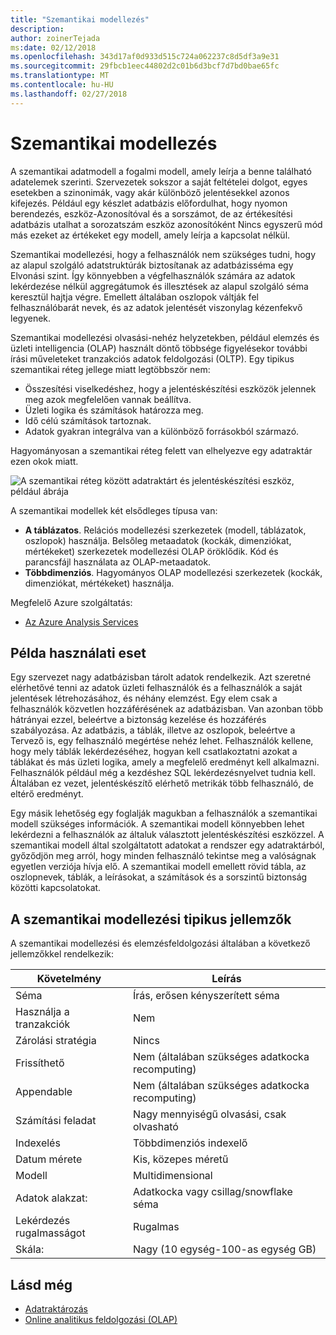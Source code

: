 ```yaml
---
title: "Szemantikai modellezés"
description: 
author: zoinerTejada
ms:date: 02/12/2018
ms.openlocfilehash: 343d17af0d933d515c724a062237c8d5df3a9e31
ms.sourcegitcommit: 29fbcb1eec44802d2c01b6d3bcf7d7bd0bae65fc
ms.translationtype: MT
ms.contentlocale: hu-HU
ms.lasthandoff: 02/27/2018
---
```

# <a name="semantic-modeling"></a>Szemantikai modellezés

A szemantikai adatmodell a fogalmi modell, amely leírja a benne található adatelemek szerinti. Szervezetek sokszor a saját feltételei dolgot, egyes esetekben a szinonimák, vagy akár különböző jelentésekkel azonos kifejezés. Például egy készlet adatbázis előfordulhat, hogy nyomon berendezés, eszköz-Azonosítóval és a sorszámot, de az értékesítési adatbázis utalhat a sorozatszám eszköz azonosítóként Nincs egyszerű mód más ezeket az értékeket egy modell, amely leírja a kapcsolat nélkül. 

Szemantikai modellezési, hogy a felhasználók nem szükséges tudni, hogy az alapul szolgáló adatstruktúrák biztosítanak az adatbázisséma egy Elvonási szint. Így könnyebben a végfelhasználók számára az adatok lekérdezése nélkül aggregátumok és illesztések az alapul szolgáló séma keresztül hajtja végre. Emellett általában oszlopok váltják fel felhasználóbarát nevek, és az adatok jelentését viszonylag kézenfekvő legyenek.

Szemantikai modellezési olvasási-nehéz helyzetekben, például elemzés és üzleti intelligencia (OLAP) használt döntő többsége figyelésekor további írási műveleteket tranzakciós adatok feldolgozási (OLTP). Egy tipikus szemantikai réteg jellege miatt legtöbbször nem:

- Összesítési viselkedéshez, hogy a jelentéskészítési eszközök jelennek meg azok megfelelően vannak beállítva.
- Üzleti logika és számítások határozza meg.
- Idő célú számítások tartoznak.
- Adatok gyakran integrálva van a különböző forrásokból származó. 

Hagyományosan a szemantikai réteg felett van elhelyezve egy adatraktár ezen okok miatt.

![A szemantikai réteg között adatraktárt és jelentéskészítési eszköz, például ábrája](./images/semantic-modeling.png)

A szemantikai modellek két elsődleges típusa van:

* **A táblázatos**. Relációs modellezési szerkezetek (modell, táblázatok, oszlopok) használja. Belsőleg metaadatok (kockák, dimenziókat, mértékeket) szerkezetek modellezési OLAP öröklődik. Kód és parancsfájl használata az OLAP-metaadatok.
* **Többdimenziós**. Hagyományos OLAP modellezési szerkezetek (kockák, dimenziókat, mértékeket) használja.

Megfelelő Azure szolgáltatás:
- [Az Azure Analysis Services](https://azure.microsoft.com/services/analysis-services/)

## <a name="example-use-case"></a>Példa használati eset

Egy szervezet nagy adatbázisban tárolt adatok rendelkezik. Azt szeretné elérhetővé tenni az adatok üzleti felhasználók és a felhasználók a saját jelentések létrehozásához, és néhány elemzést. Egy elem csak a felhasználók közvetlen hozzáférésének az adatbázisban. Van azonban több hátrányai ezzel, beleértve a biztonság kezelése és hozzáférés szabályozása. Az adatbázis, a táblák, illetve az oszlopok, beleértve a Tervező is, egy felhasználó megértése nehéz lehet. Felhasználók kellene, hogy mely táblák lekérdezéséhez, hogyan kell csatlakoztatni azokat a táblákat és más üzleti logika, amely a megfelelő eredményt kell alkalmazni. Felhasználók például még a kezdéshez SQL lekérdezésnyelvet tudnia kell. Általában ez vezet, jelentéskészítő elérhető metrikák több felhasználó, de eltérő eredményt.

Egy másik lehetőség egy foglalják magukban a felhasználók a szemantikai modell szükséges információk. A szemantikai modell könnyebben lehet lekérdezni a felhasználók az általuk választott jelentéskészítési eszközzel. A szemantikai modell által szolgáltatott adatokat a rendszer egy adatraktárból, győződjön meg arról, hogy minden felhasználó tekintse meg a valóságnak egyetlen verziója hívja elő. A szemantikai modell emellett rövid tábla, az oszlopnevek, táblák, a leírásokat, a számítások és a sorszintű biztonság közötti kapcsolatokat.

## <a name="typical-traits-of-semantic-modeling"></a>A szemantikai modellezési tipikus jellemzők

A szemantikai modellezési és elemzésfeldolgozási általában a következő jellemzőkkel rendelkezik:

| Követelmény | Leírás |
| --- | --- |
| Séma | Írás, erősen kényszerített séma|
| Használja a tranzakciók | Nem |
| Zárolási stratégia | Nincs |
| Frissíthető | Nem (általában szükséges adatkocka recomputing) |
| Appendable | Nem (általában szükséges adatkocka recomputing) |
| Számítási feladat | Nagy mennyiségű olvasási, csak olvasható |
| Indexelés | Többdimenziós indexelő |
| Datum mérete | Kis, közepes méretű |
| Modell | Multidimensional |
| Adatok alakzat:| Adatkocka vagy csillag/snowflake séma |
| Lekérdezés rugalmasságot | Rugalmas |
| Skála: | Nagy (10 egység-100-as egység GB) |

## <a name="see-also"></a>Lásd még

- [Adatraktározás](../scenarios/data-warehousing.md)
- [Online analitikus feldolgozási (OLAP)](../scenarios/online-analytical-processing.md)
